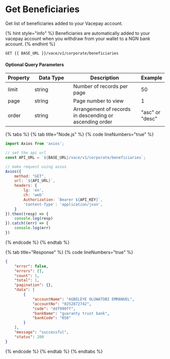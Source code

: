 # Get Beneficiaries

Get list of beneficiaries added to your Vacepay account.&#x20;

{% hint style="info" %}
Beneficiaries are automatically added to your vacepay account when you withdraw from your wallet to a NGN bank account.
{% endhint %}

```
GET {{ BASE_URL }}/vace/v1/corporate/beneficiaries
```

#### Optional Query Parameters

<table><thead><tr><th>Property</th><th width="158">Data Type</th><th width="279">Description</th><th>Example</th></tr></thead><tbody><tr><td>limit</td><td>string</td><td>Number of records per page</td><td>50</td></tr><tr><td>page</td><td>string</td><td>Page number to view</td><td>1</td></tr><tr><td>order</td><td>string</td><td>Arrangement of records in descending or ascending order</td><td>"asc" or "desc"</td></tr></tbody></table>

{% tabs %}
{% tab title="Node.js" %}
{% code lineNumbers="true" %}
```javascript
import Axios from 'axios';

// set the api url
const API_URL = `${BASE_URL}/vace/v1/corporate/beneficiaries`;

// make request using axios
Axios({
    method: "GET",
    url: `${API_URL}`,
    headers: {
        lg: 'en',
        ch: 'web'
        Authorization: `Bearer ${API_KEY}`,
        'Content-Type': 'application/json',
    }
}).then((resp) => {
    console.log(resp)
}).catch((err) => {
    console.log(err)
})
```
{% endcode %}
{% endtab %}

{% tab title="Response" %}
{% code lineNumbers="true" %}
```json
{
    "error": false,
    "errors": [],
    "count": 1,
    "total": 1,
    "pagination": {},
    "data": [
        {
            "accountName": "AGBELEYE OLUWATOBI EMMANUEL",
            "accountNo": "0252872742",
            "code": "ddf990ff",
            "bankName": "guaranty trust bank",
            "bankCode": "058"
        }
    ],
    "message": "successful",
    "status": 200
}
```
{% endcode %}
{% endtab %}
{% endtabs %}
